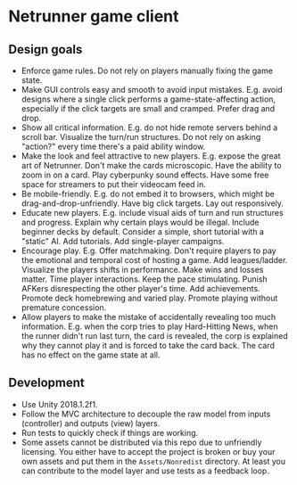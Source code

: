 # Netrunner game client

## Design goals

* Enforce game rules. Do not rely on players manually fixing the game state.
* Make GUI controls easy and smooth to avoid input mistakes.
  E.g. avoid designs where a single click performs a game-state-affecting action, especially if the click targets are small and cramped.
  Prefer drag and drop.
* Show all critical information.
  E.g. do not hide remote servers behind a scroll bar.
  Visualize the turn/run structures. Do not rely on asking "action?" every time there's a paid ability window.
* Make the look and feel attractive to new players.
  E.g. expose the great art of Netrunner. Don't make the cards microscopic. Have the ability to zoom in on a card.
  Play cyberpunky sound effects. Have some free space for streamers to put their videocam feed in.
* Be mobile-friendly.
  E.g. do not embed it to browsers, which might be drag-and-drop-unfriendly. Have big click targets. Lay out responsively.
* Educate new players.
  E.g. include visual aids of turn and run structures and progress. Explain why certain plays would be illegal.
  Include beginner decks by default. Consider a simple, short tutorial with a "static" AI.
  Add tutorials.
  Add single-player campaigns.
* Encourage play.
  E.g. Offer matchmaking. Don't require players to pay the emotional and temporal cost of hosting a game. 
  Add leagues/ladder. Visualize the players shifts in performance. Make wins and losses matter.
  Time player interactions. Keep the pace stimulating. Punish AFKers disrespecting the other player's time.
  Add achievements. Promote deck homebrewing and varied play. Promote playing without premature concession.
 * Allow players to make the mistake of accidentally revealing too much information.
  E.g. when the corp tries to play Hard-Hitting News, when the runner didn't run last turn, the card is revealed,
  the corp is explained why they cannot play it and is forced to take the card back. The card has no effect on the game state at all.

## Development

* Use Unity 2018.1.2f1.
* Follow the MVC architecture to decouple the raw model from inputs (controller) and outputs (view) layers.
* Run tests to quickly check if things are working.
* Some assets cannot be distributed via this repo due to unfriendly licensing.
  You either have to accept the project is broken or buy your own assets and put them in the `Assets/Nonredist` 
  directory. At least you can contribute to the model layer and use tests as a feedback loop.
